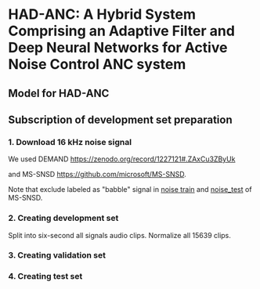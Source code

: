 # HAD-ANC: A Hybrid System Comprising an Adaptive Filter and Deep Neural Networks for Active Noise Control ANC system  
  
## Model for HAD-ANC
  
## Subscription of development set preparation  
### 1. Download 16 kHz noise signal
We used DEMAND https://zenodo.org/record/1227121#.ZAxCu3ZByUk
  
and MS-SNSD https://github.com/microsoft/MS-SNSD.
  
Note that exclude labeled as "babble" signal in [noise train](https://github.com/microsoft/MS-SNSD/tree/master/noise_train) and [noise_test](https://github.com/microsoft/MS-SNSD/tree/master/noise_test) of MS-SNSD.

### 2. Creating development set
Split into six-second all signals audio clips.
Normalize all 15639 clips.

### 3. Creating validation set
### 4. Creating test set

